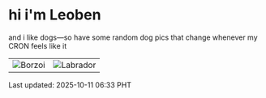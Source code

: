 # hi i'm Leoben

and i like dogs—so have some random dog pics that change whenever my CRON feels like it

|  |  |
|--------|----------|
| ![Borzoi](https://random-dog-vercel.vercel.app/api/random-borzoi?v=1760135630) | ![Labrador](https://random-dog-vercel.vercel.app/api/random-labrador?v=1760135630) |

Last updated: 2025-10-11 06:33 PHT
